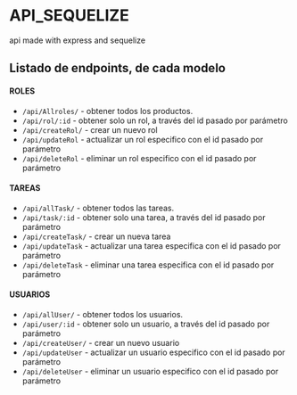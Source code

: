 # API_SEQUELIZE
api made with express and sequelize

##  Listado de endpoints, de cada modelo
#### ROLES

- `/api/Allroles/` - obtener todos los productos.   
- `/api/rol/:id` - obtener solo un rol, a través del id pasado por parámetro
- `/api/createRol/` - crear un nuevo rol
- `/api/updateRol` - actualizar un rol especifico con el id pasado por parámetro
- `/api/deleteRol` - eliminar un rol especifico con el id pasado por parámetro
  

#### TAREAS
- `/api/allTask/` - obtener todos las tareas.   
- `/api/task/:id` - obtener solo una tarea, a través del id pasado por parámetro
- `/api/createTask/` - crear un nueva tarea
- `/api/updateTask` - actualizar una tarea especifica con el id pasado por parámetro
- `/api/deleteTask` - eliminar una tarea especifica con el id pasado por parámetro

#### USUARIOS
- `/api/allUser/` - obtener todos los usuarios.   
- `/api/user/:id` - obtener solo un usuario, a través del id pasado por parámetro
- `/api/createUser/` - crear un nuevo usuario
- `/api/updateUser` - actualizar un usuario especifico con el id pasado por parámetro
- `/api/deleteUser` - eliminar un usuario especifico con el id pasado por parámetro
